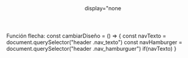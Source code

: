 <header class="header">
    <div class="titulo"/>
    <nav class="nav_texto"/>
    <nav class="nav_hamburger"/>
    display="none
</header>

Función flecha:
  const cambiarDiseño = () => {
    const navTexto = document.querySelector("header .nav_texto")
    const navHamburger = document.querySelector("header .nav_hamburguer")
      if(navTexto)
  }

